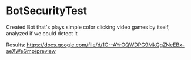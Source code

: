 # BotSecurityTest
Created Bot that's plays simple color clicking video games by itself, analyzed if we could detect it

Results:
https://docs.google.com/file/d/1G--AYrOQWDPG9MkQgZNeEBx-aeXWeGmp/preview
